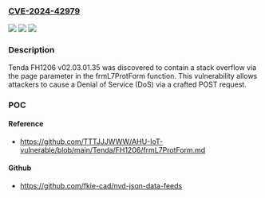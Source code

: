 ### [CVE-2024-42979](https://cve.mitre.org/cgi-bin/cvename.cgi?name=CVE-2024-42979)
![](https://img.shields.io/static/v1?label=Product&message=n%2Fa&color=blue)
![](https://img.shields.io/static/v1?label=Version&message=n%2Fa&color=blue)
![](https://img.shields.io/static/v1?label=Vulnerability&message=n%2Fa&color=brighgreen)

### Description

Tenda FH1206 v02.03.01.35 was discovered to contain a stack overflow via the page parameter in the frmL7ProtForm function. This vulnerability allows attackers to cause a Denial of Service (DoS) via a crafted POST request.

### POC

#### Reference
- https://github.com/TTTJJJWWW/AHU-IoT-vulnerable/blob/main/Tenda/FH1206/frmL7ProtForm.md

#### Github
- https://github.com/fkie-cad/nvd-json-data-feeds

